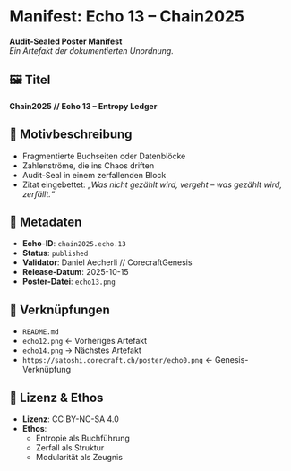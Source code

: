 # Manifest: Echo 13 – Chain2025

**Audit-Sealed Poster Manifest**  
_Ein Artefakt der dokumentierten Unordnung._

## 🖼️ Titel  
**Chain2025 // Echo 13 – Entropy Ledger**

## 📐 Motivbeschreibung  
- Fragmentierte Buchseiten oder Datenblöcke  
- Zahlenströme, die ins Chaos driften  
- Audit-Seal in einem zerfallenden Block  
- Zitat eingebettet: *„Was nicht gezählt wird, vergeht – was gezählt wird, zerfällt.“*

## 📜 Metadaten  
- **Echo-ID**: `chain2025.echo.13`  
- **Status**: `published`  
- **Validator**: Daniel Aecherli // CorecraftGenesis  
- **Release-Datum**: 2025-10-15  
- **Poster-Datei**: `echo13.png`

## 🔗 Verknüpfungen  
- `README.md`  
- `echo12.png` ← Vorheriges Artefakt  
- `echo14.png` → Nächstes Artefakt  
- `https://satoshi.corecraft.ch/poster/echo0.png` ← Genesis-Verknüpfung

## 🧭 Lizenz & Ethos  
- **Lizenz**: CC BY-NC-SA 4.0  
- **Ethos**:  
  - Entropie als Buchführung  
  - Zerfall als Struktur  
  - Modularität als Zeugnis
